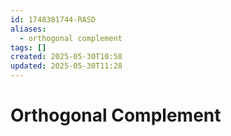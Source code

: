 ```yaml
---
id: 1748381744-RASD
aliases:
  - orthogonal complement
tags: []
created: 2025-05-30T10:58
updated: 2025-05-30T11:28
---
```


# Orthogonal Complement

